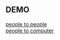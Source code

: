 DEMO
----------------------------------------------------------
[people to people]( https://cikke.github.io/wzq/index.html)
</br>
[people to computer]( https://cikke.github.io/wzq/ai.html)
